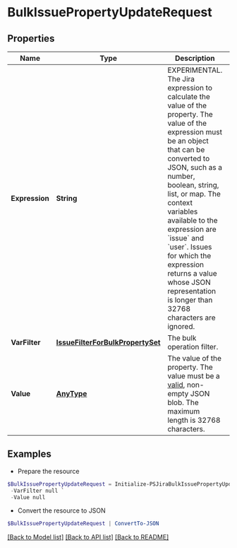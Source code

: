 # BulkIssuePropertyUpdateRequest
## Properties

Name | Type | Description | Notes
------------ | ------------- | ------------- | -------------
**Expression** | **String** | EXPERIMENTAL. The Jira expression to calculate the value of the property. The value of the expression must be an object that can be converted to JSON, such as a number, boolean, string, list, or map. The context variables available to the expression are &#x60;issue&#x60; and &#x60;user&#x60;. Issues for which the expression returns a value whose JSON representation is longer than 32768 characters are ignored. | [optional] 
**VarFilter** | [**IssueFilterForBulkPropertySet**](IssueFilterForBulkPropertySet.md) | The bulk operation filter. | [optional] 
**Value** | [**AnyType**](.md) | The value of the property. The value must be a [valid](https://tools.ietf.org/html/rfc4627), non-empty JSON blob. The maximum length is 32768 characters. | [optional] 

## Examples

- Prepare the resource
```powershell
$BulkIssuePropertyUpdateRequest = Initialize-PSJiraBulkIssuePropertyUpdateRequest  -Expression null `
 -VarFilter null `
 -Value null
```

- Convert the resource to JSON
```powershell
$BulkIssuePropertyUpdateRequest | ConvertTo-JSON
```

[[Back to Model list]](../README.md#documentation-for-models) [[Back to API list]](../README.md#documentation-for-api-endpoints) [[Back to README]](../README.md)

